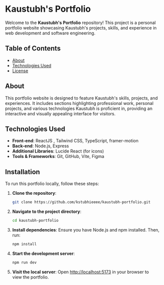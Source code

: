 # Kaustubh's Portfolio

Welcome to the **Kaustubh's Portfolio** repository! This project is a personal portfolio website showcasing Kaustubh's projects, skills, and experience in web development and software engineering.

## Table of Contents

- [About](#about)
- [Technologies Used](#technologies-used)
- [License](#license)

## About

This portfolio website is designed to feature Kaustubh's skills, projects, and experiences. It includes sections highlighting professional work, personal projects, and various technologies Kaustubh is proficient in, providing an interactive and visually appealing interface for visitors.

## Technologies Used

- **Front-end**: ReactJS , Tailwind CSS, TypeScript, framer-motion
- **Back-end**: Node.js, Express
- **Additional Libraries**: Lucide React (for icons)
- **Tools & Frameworks**: Git, GitHub, Vite, Figma

## Installation

To run this portfolio locally, follow these steps:

1. **Clone the repository**:
   ```bash
   git clone https://github.com/kstubhieeee/kaustubh-portfolio.git
   ```
2. **Navigate to the project directory**:
   ```bash
   cd kaustubh-portfolio
   ```
3. **Install dependencies**:
   Ensure you have Node.js and npm installed. Then, run:
   ```bash
   npm install
   ```
4. **Start the development server**:
   ```bash
   npm run dev
   ```
5. **Visit the local server**:
   Open [http://localhost:5173](http://localhost:5173) in your browser to view the portfolio.
